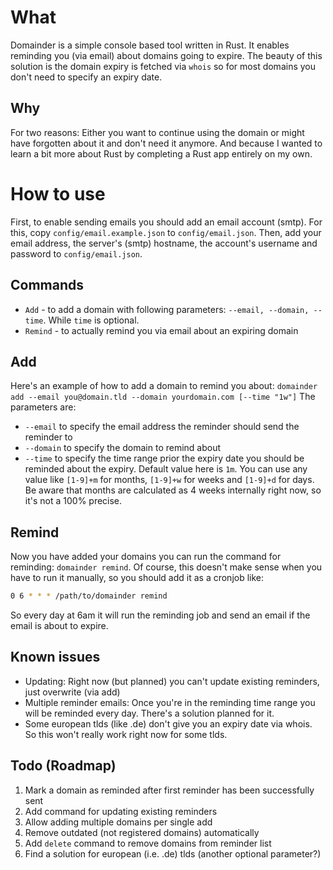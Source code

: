 # What
Domainder is a simple console based tool written in Rust. 
It enables reminding you (via email) about domains going to expire.
The beauty of this solution is the domain expiry is fetched via `whois` so for most domains you don't need to specify an expiry date. 
      
## Why
For two reasons: Either you want to continue using the domain or might have forgotten about it and don't need it anymore.
And because I wanted to learn a bit more about Rust by completing a Rust app entirely on my own.

# How to use
First, to enable sending emails you should add an email account (smtp). For this, copy `config/email.example.json` to `config/email.json`. 
Then, add your email address, the server's (smtp) hostname, the account's username and password to `config/email.json`.

## Commands
- `Add` - to add a domain with following parameters: `--email, --domain, --time`. While `time` is optional.   
- `Remind` - to actually remind you via email about an expiring domain   

## Add
Here's an example of how to add a domain to remind you about: `domainder add --email you@domain.tld --domain yourdomain.com [--time "1w"]`
The parameters are:
- `--email` to specify the email address the reminder should send the reminder to
- `--domain` to specify the domain to remind about
- `--time` to specify the time range prior the expiry date you should be reminded about the expiry. Default value here is `1m`. You can use any value like `[1-9]+m` for months, `[1-9]+w` for weeks and `[1-9]+d` for days. Be aware that months are calculated as 4 weeks internally right now, so it's not a 100% precise.   
## Remind
Now you have added your domains you can run the command for reminding: `domainder remind`. 
Of course, this doesn't make sense when you have to run it manually, so you should add it as a cronjob like:
```bash
0 6 * * * /path/to/domainder remind
```
So every day at 6am it will run the reminding job and send an email if the email is about to expire.

## Known issues
- Updating: Right now (but planned) you can't update existing reminders, just overwrite (via add)
- Multiple reminder emails: Once you're in the reminding time range you will be reminded every day. There's a solution planned for it.
- Some european tlds (like .de) don't give you an expiry date via whois. So this won't really work right now for some tlds. 


## Todo (Roadmap)
1. Mark a domain as reminded after first reminder has been successfully sent
2. Add command for updating existing reminders
3. Allow adding multiple domains per single add
4. Remove outdated (not registered domains) automatically
5. Add `delete` command to remove domains from reminder list
6. Find a solution for european (i.e. .de) tlds (another optional parameter?)